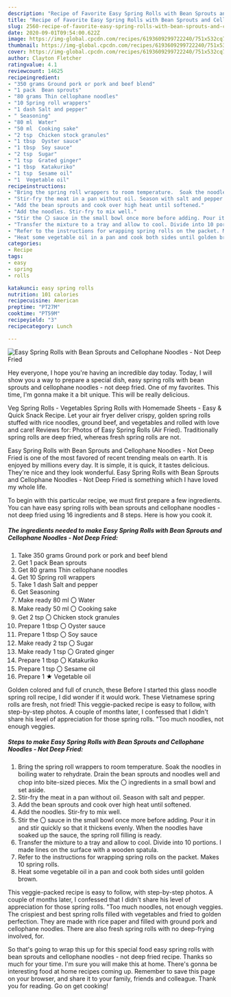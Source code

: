 ```yaml
---
description: "Recipe of Favorite Easy Spring Rolls with Bean Sprouts and Cellophane Noodles - Not Deep Fried"
title: "Recipe of Favorite Easy Spring Rolls with Bean Sprouts and Cellophane Noodles - Not Deep Fried"
slug: 2560-recipe-of-favorite-easy-spring-rolls-with-bean-sprouts-and-cellophane-noodles-not-deep-fried
date: 2020-09-01T09:54:00.622Z
image: https://img-global.cpcdn.com/recipes/6193609299722240/751x532cq70/easy-spring-rolls-with-bean-sprouts-and-cellophane-noodles-not-deep-fried-recipe-main-photo.jpg
thumbnail: https://img-global.cpcdn.com/recipes/6193609299722240/751x532cq70/easy-spring-rolls-with-bean-sprouts-and-cellophane-noodles-not-deep-fried-recipe-main-photo.jpg
cover: https://img-global.cpcdn.com/recipes/6193609299722240/751x532cq70/easy-spring-rolls-with-bean-sprouts-and-cellophane-noodles-not-deep-fried-recipe-main-photo.jpg
author: Clayton Fletcher
ratingvalue: 4.1
reviewcount: 14625
recipeingredient:
- "350 grams Ground pork or pork and beef blend"
- "1 pack  Bean sprouts"
- "80 grams Thin cellophane noodles"
- "10 Spring roll wrappers"
- "1 dash Salt and pepper"
- " Seasoning"
- "80 ml  Water"
- "50 ml  Cooking sake"
- "2 tsp  Chicken stock granules"
- "1 tbsp  Oyster sauce"
- "1 tbsp  Soy sauce"
- "2 tsp  Sugar"
- "1 tsp  Grated ginger"
- "1 tbsp  Katakuriko"
- "1 tsp  Sesame oil"
- "1  Vegetable oil"
recipeinstructions:
- "Bring the spring roll wrappers to room temperature.  Soak the noodles in boiling water to rehydrate. Drain the bean sprouts and noodles well and chop into bite-sized pieces. Mix the 〇 ingredients in a small bowl and set aside."
- "Stir-fry the meat in a pan without oil. Season with salt and pepper."
- "Add the bean sprouts and cook over high heat until softened."
- "Add the noodles. Stir-fry to mix well."
- "Stir the 〇 sauce in the small bowl once more before adding. Pour it in and stir quickly so that it thickens evenly. When the noodles have soaked up the sauce, the spring roll filling is ready."
- "Transfer the mixture to a tray and allow to cool. Divide into 10 portions. I made lines on the surface with a wooden spatula."
- "Refer to the instructions for wrapping spring rolls on the packet. Makes 10 spring rolls."
- "Heat some vegetable oil in a pan and cook both sides until golden brown."
categories:
- Recipe
tags:
- easy
- spring
- rolls

katakunci: easy spring rolls 
nutrition: 101 calories
recipecuisine: American
preptime: "PT27M"
cooktime: "PT59M"
recipeyield: "3"
recipecategory: Lunch

---
```



![Easy Spring Rolls with Bean Sprouts and Cellophane Noodles - Not Deep Fried](https://img-global.cpcdn.com/recipes/6193609299722240/751x532cq70/easy-spring-rolls-with-bean-sprouts-and-cellophane-noodles-not-deep-fried-recipe-main-photo.jpg)

Hey everyone, I hope you're having an incredible day today. Today, I will show you a way to prepare a special dish, easy spring rolls with bean sprouts and cellophane noodles - not deep fried. One of my favorites. This time, I'm gonna make it a bit unique. This will be really delicious.

Veg Spring Rolls - Vegetables Spring Rolls with Homemade Sheets - Easy &amp; Quick Snack Recipe. Let your air fryer deliver crispy, golden spring rolls stuffed with rice noodles, ground beef, and vegetables and rolled with love and care! Reviews for: Photos of Easy Spring Rolls (Air Fried). Traditionally spring rolls are deep fried, whereas fresh spring rolls are not.

Easy Spring Rolls with Bean Sprouts and Cellophane Noodles - Not Deep Fried is one of the most favored of recent trending meals on earth. It is enjoyed by millions every day. It is simple, it is quick, it tastes delicious. They're nice and they look wonderful. Easy Spring Rolls with Bean Sprouts and Cellophane Noodles - Not Deep Fried is something which I have loved my whole life.


To begin with this particular recipe, we must first prepare a few ingredients. You can have easy spring rolls with bean sprouts and cellophane noodles - not deep fried using 16 ingredients and 8 steps. Here is how you cook it.

<!--inarticleads1-->

##### The ingredients needed to make Easy Spring Rolls with Bean Sprouts and Cellophane Noodles - Not Deep Fried:

1. Take 350 grams Ground pork or pork and beef blend
1. Get 1 pack  Bean sprouts
1. Get 80 grams Thin cellophane noodles
1. Get 10 Spring roll wrappers
1. Take 1 dash Salt and pepper
1. Get  Seasoning
1. Make ready 80 ml 〇 Water
1. Make ready 50 ml 〇 Cooking sake
1. Get 2 tsp 〇 Chicken stock granules
1. Prepare 1 tbsp 〇 Oyster sauce
1. Prepare 1 tbsp 〇 Soy sauce
1. Make ready 2 tsp 〇 Sugar
1. Make ready 1 tsp 〇 Grated ginger
1. Prepare 1 tbsp 〇 Katakuriko
1. Prepare 1 tsp 〇 Sesame oil
1. Prepare 1 ★ Vegetable oil


Golden colored and full of crunch, these Before I started this glass noodle spring roll recipe, I did wonder if it would work. These Vietnamese spring rolls are fresh, not fried! This veggie-packed recipe is easy to follow, with step-by-step photos. A couple of months later, I confessed that I didn&#39;t share his level of appreciation for those spring rolls. &#34;Too much noodles, not enough veggies. 

<!--inarticleads2-->

##### Steps to make Easy Spring Rolls with Bean Sprouts and Cellophane Noodles - Not Deep Fried:

1. Bring the spring roll wrappers to room temperature.  Soak the noodles in boiling water to rehydrate. Drain the bean sprouts and noodles well and chop into bite-sized pieces. Mix the 〇 ingredients in a small bowl and set aside.
1. Stir-fry the meat in a pan without oil. Season with salt and pepper.
1. Add the bean sprouts and cook over high heat until softened.
1. Add the noodles. Stir-fry to mix well.
1. Stir the 〇 sauce in the small bowl once more before adding. Pour it in and stir quickly so that it thickens evenly. When the noodles have soaked up the sauce, the spring roll filling is ready.
1. Transfer the mixture to a tray and allow to cool. Divide into 10 portions. I made lines on the surface with a wooden spatula.
1. Refer to the instructions for wrapping spring rolls on the packet. Makes 10 spring rolls.
1. Heat some vegetable oil in a pan and cook both sides until golden brown.


This veggie-packed recipe is easy to follow, with step-by-step photos. A couple of months later, I confessed that I didn&#39;t share his level of appreciation for those spring rolls. &#34;Too much noodles, not enough veggies. The crispiest and best spring rolls filled with vegetables and fried to golden perfection. They are made with rice paper and filled with ground pork and cellophane noodles. There are also fresh spring rolls with no deep-frying involved, for. 

So that's going to wrap this up for this special food easy spring rolls with bean sprouts and cellophane noodles - not deep fried recipe. Thanks so much for your time. I'm sure you will make this at home. There's gonna be interesting food at home recipes coming up. Remember to save this page on your browser, and share it to your family, friends and colleague. Thank you for reading. Go on get cooking!
